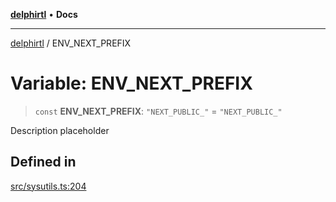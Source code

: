 [**delphirtl**](../README.md) • **Docs**

***

[delphirtl](../globals.md) / ENV\_NEXT\_PREFIX

# Variable: ENV\_NEXT\_PREFIX

> `const` **ENV\_NEXT\_PREFIX**: `"NEXT_PUBLIC_"` = `"NEXT_PUBLIC_"`

Description placeholder

## Defined in

[src/sysutils.ts:204](https://github.com/chuacw/delphirtl/blob/bc4432dcf21a33f3ebefbf5c563e6faef4faa2a1/src/sysutils.ts#L204)
